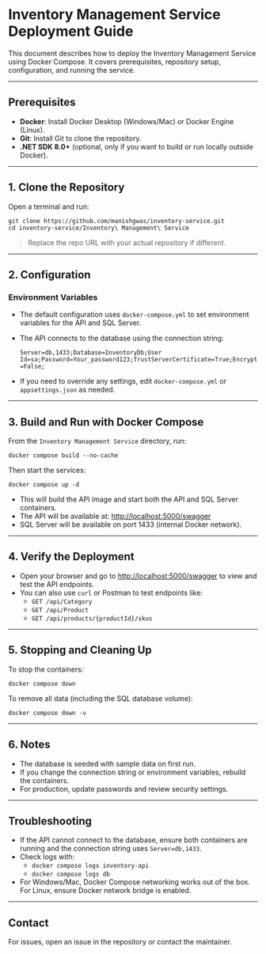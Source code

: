 # Inventory Management Service Deployment Guide

This document describes how to deploy the Inventory Management Service using Docker Compose. It covers prerequisites, repository setup, configuration, and running the service.

---

## Prerequisites

- **Docker**: Install Docker Desktop (Windows/Mac) or Docker Engine (Linux).
- **Git**: Install Git to clone the repository.
- **.NET SDK 8.0+** (optional, only if you want to build or run locally outside Docker).

---

## 1. Clone the Repository

Open a terminal and run:

```
git clone https://github.com/manishgwas/inventory-service.git
cd inventory-service/Inventory\ Management\ Service
```

> Replace the repo URL with your actual repository if different.

---

## 2. Configuration

### Environment Variables

- The default configuration uses `docker-compose.yml` to set environment variables for the API and SQL Server.
- The API connects to the database using the connection string:
  
  `Server=db,1433;Database=InventoryDb;User Id=sa;Password=Your_password123;TrustServerCertificate=True;Encrypt=False;`

- If you need to override any settings, edit `docker-compose.yml` or `appsettings.json` as needed.

---

## 3. Build and Run with Docker Compose

From the `Inventory Management Service` directory, run:

```
docker compose build --no-cache
```

Then start the services:

```
docker compose up -d
```

- This will build the API image and start both the API and SQL Server containers.
- The API will be available at: [http://localhost:5000/swagger](http://localhost:5000/swagger)
- SQL Server will be available on port 1433 (internal Docker network).

---

## 4. Verify the Deployment

- Open your browser and go to [http://localhost:5000/swagger](http://localhost:5000/swagger) to view and test the API endpoints.
- You can also use `curl` or Postman to test endpoints like:
  - `GET /api/Category`
  - `GET /api/Product`
  - `GET /api/products/{productId}/skus`

---

## 5. Stopping and Cleaning Up

To stop the containers:

```
docker compose down
```

To remove all data (including the SQL database volume):

```
docker compose down -v
```

---

## 6. Notes

- The database is seeded with sample data on first run.
- If you change the connection string or environment variables, rebuild the containers.
- For production, update passwords and review security settings.

---

## Troubleshooting

- If the API cannot connect to the database, ensure both containers are running and the connection string uses `Server=db,1433`.
- Check logs with:
  - `docker compose logs inventory-api`
  - `docker compose logs db`
- For Windows/Mac, Docker Compose networking works out of the box. For Linux, ensure Docker network bridge is enabled.

---

## Contact

For issues, open an issue in the repository or contact the maintainer.
